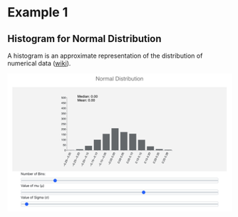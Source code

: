 # Example 1
## Histogram for Normal Distribution
A histogram is an approximate representation of the distribution of numerical data ([wiki](https://en.wikipedia.org/wiki/Histogram)).

<img src="../images/Example1.png"/>